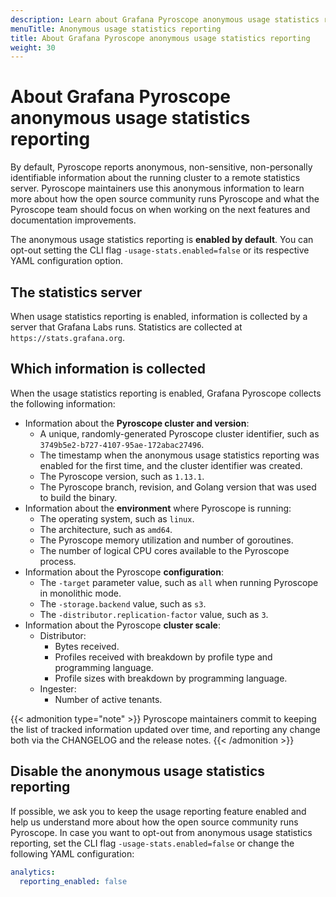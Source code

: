 ```yaml
---
description: Learn about Grafana Pyroscope anonymous usage statistics reporting
menuTitle: Anonymous usage statistics reporting
title: About Grafana Pyroscope anonymous usage statistics reporting
weight: 30
---
```


# About Grafana Pyroscope anonymous usage statistics reporting

By default, Pyroscope reports anonymous, non-sensitive, non-personally identifiable information about the running cluster to a remote statistics server.
Pyroscope maintainers use this anonymous information to learn more about how the open source community runs Pyroscope and what the Pyroscope team should focus on when working on the next features and documentation improvements.

The anonymous usage statistics reporting is **enabled by default**.
You can opt-out setting the CLI flag `-usage-stats.enabled=false` or its respective YAML configuration option.

## The statistics server

When usage statistics reporting is enabled, information is collected by a server that Grafana Labs runs. Statistics are collected at `https://stats.grafana.org`.

## Which information is collected

When the usage statistics reporting is enabled, Grafana Pyroscope collects the following information:

- Information about the **Pyroscope cluster and version**:
  - A unique, randomly-generated Pyroscope cluster identifier, such as `3749b5e2-b727-4107-95ae-172abac27496`.
  - The timestamp when the anonymous usage statistics reporting was enabled for the first time, and the cluster identifier was created.
  - The Pyroscope version, such as `1.13.1`.
  - The Pyroscope branch, revision, and Golang version that was used to build the binary.
- Information about the **environment** where Pyroscope is running:
  - The operating system, such as `linux`.
  - The architecture, such as `amd64`.
  - The Pyroscope memory utilization and number of goroutines.
  - The number of logical CPU cores available to the Pyroscope process.
- Information about the Pyroscope **configuration**:
  - The `-target` parameter value, such as `all` when running Pyroscope in monolithic mode.
  - The `-storage.backend` value, such as `s3`.
  - The `-distributor.replication-factor` value, such as `3`.
- Information about the Pyroscope **cluster scale**:
  - Distributor:
    - Bytes received.
    - Profiles received with breakdown by profile type and programming language.
    - Profile sizes with breakdown by programming language.
  - Ingester:
    - Number of active tenants.


{{< admonition type="note" >}}
Pyroscope maintainers commit to keeping the list of tracked information updated over time, and reporting any change both via the CHANGELOG and the release notes.
{{< /admonition >}}

## Disable the anonymous usage statistics reporting

If possible, we ask you to keep the usage reporting feature enabled and help us understand more about how the open source community runs Pyroscope.
In case you want to opt-out from anonymous usage statistics reporting, set the CLI flag `-usage-stats.enabled=false` or change the following YAML configuration:

```yaml
analytics:
  reporting_enabled: false
```
